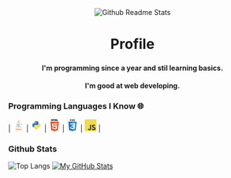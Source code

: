 <p align="center">
 <img width="100px" src="https://res.cloudinary.com/anuraghazra/image/upload/v1594908242/logo_ccswme.svg" align="center" alt="Github Readme Stats" />
 <h1 align="center">Profile</h1>
 <h3 align="center" Hello There 👋 This is **flingo777**</h3>
</p>



 
  <h4 align="center">I'm programming since a year and stil learning basics.</h4>
  
 <h4 align="center">I'm good at web developing.</h4>



### Programming Languages I Know 🌐

|  [<img src="https://raw.githubusercontent.com/github/explore/80688e429a7d4ef2fca1e82350fe8e3517d3494d/topics/java/java.png" alt="Java" width="24">](https://java.com/) |  [<img src="https://raw.githubusercontent.com/github/explore/80688e429a7d4ef2fca1e82350fe8e3517d3494d/topics/python/python.png" alt="Python" width="24">](https://python.org/) |  [<img src="https://raw.githubusercontent.com/github/explore/80688e429a7d4ef2fca1e82350fe8e3517d3494d/topics/html/html.png" alt="HTML5" width="24">](https://html.com/) |  <img src="https://raw.githubusercontent.com/github/explore/80688e429a7d4ef2fca1e82350fe8e3517d3494d/topics/css/css.png" alt="CSS" width="24"> |  [<img src="https://raw.githubusercontent.com/github/explore/80688e429a7d4ef2fca1e82350fe8e3517d3494d/topics/javascript/javascript.png" alt="JavaScript" width="24">](https://javascript.com/) | 

### Github Stats

![Top Langs](https://github-readme-stats.vercel.app/api/top-langs/?username=flingo777&count_private=true&theme=tokyonight)
[![My GitHub Stats](https://github-readme-stats.vercel.app/api?username=flingo777&show_icons=true&count_private=true&theme=tokyonight)](https://github.com/flingo777)

